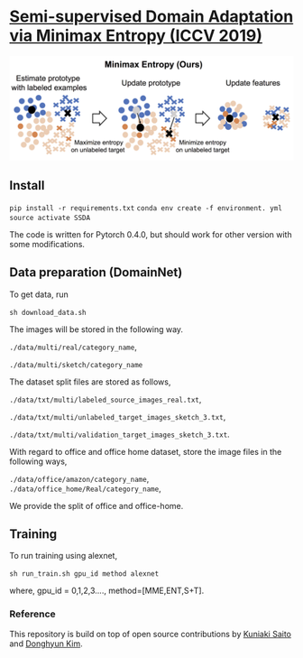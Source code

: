 # [Semi-supervised Domain Adaptation via Minimax Entropy (ICCV 2019)](https://arxiv.org/pdf/1904.06487.pdf)

![](docs/fig1.png)

## Install

`pip install -r requirements.txt`
`conda env create -f environment. yml`
`source activate SSDA`

The code is written for Pytorch 0.4.0, but should work for other version
with some modifications.
## Data preparation (DomainNet)

To get data, run

`sh download_data.sh`

The images will be stored in the following way.

`./data/multi/real/category_name`,

`./data/multi/sketch/category_name`

The dataset split files are stored as follows,

`./data/txt/multi/labeled_source_images_real.txt`,

`./data/txt/multi/unlabeled_target_images_sketch_3.txt`,

`./data/txt/multi/validation_target_images_sketch_3.txt`.

With regard to office and office home dataset, store the image files in the following ways,

 `./data/office/amazon/category_name`,
 `./data/office_home/Real/category_name`,

We provide the split of office and office-home.


## Training

To run training using alexnet,

`sh run_train.sh gpu_id method alexnet`

where, gpu_id = 0,1,2,3...., method=[MME,ENT,S+T].


### Reference
This repository is build on top of open source contributions by [Kuniaki Saito](http://cs-people.bu.edu/keisaito/) and [Donghyun Kim](https://cs-people.bu.edu/donhk/).


